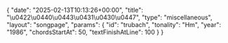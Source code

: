{
    "date": "2025-02-13T10:13:26+00:00",
    "title": "\u0422\u0440\u0443\u0431\u0430\u0447",
    "type": "miscellaneous",
    "layout": "songpage",
    "params": {
        "id": "trubach",
        "tonality": "Hm",
        "year": "1986",
        "chordsStartAt": 50,
        "textFinishAtLine": 100
    }
}